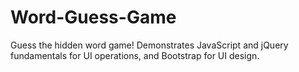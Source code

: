# Word-Guess-Game
Guess the hidden word game! Demonstrates JavaScript and jQuery fundamentals for UI operations, and Bootstrap for UI design.
